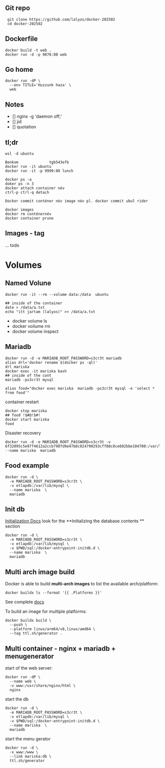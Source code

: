 ## Git repo

```
 git clone https://github.com/lalyos/docker-202502
 cd docker-202502
 ```


## Dockerfile



```
docker build -t web .
docker run -d -p 9876:80 web
```

## Go home
```
docker run -dP \
  --env TITLE='Huzzunk haza' \
  web
```


## Notes

- [] nginx -g 'daemon off;'
- [] jid 
- [] quotation

## tl;dr

```
wsl -d ubuntu
 
Benkom              tgb543efb
docker run -it ubuntu
docker run -it -p 9999:80 lunch
 
docker ps -a
doker ps -n 3
docker attach container név
ctrl-p ctrl-q detach
 
Docker commit conténer név image név pl. docker commit ubul rider
 
docker images
docker rm conténernév
docker container prune
```

## Images - tag

... todo

# Volumes

## Named Volune
```
docker run -it --rm --volume data:/data  ubuntu

## inside of the container
date > /data/a.txt
echo "itt jartam (lalyos)" >> /data/a.txt
```

- docker volume ls
- docker voilume rm
- docker volume inspect

## Mariadb

```
docker run -d -e MARIADB_ROOT_PASSWORD=s3cr3t mariadb
alias drl='docker rename $(docker ps -ql)'
drl mariska
docker exec -it mariska bash
## inside of the cont
mariadb -ps3cr3t mysql
```

```
alias food="docker exec mariska  mariadb -ps3cr3t mysql -e 'select * from food'"
```
container restart
```
docker stop mariska
## food !$#@!$#!
docker start mariska
food
```
Disaster recovery
```
docker run -d -e MARIADB_ROOT_PASSWORD=s3cr3t -v 6f32095c5e97f4612a2ccb798fd9e47b8c024790293cff88c8ce602bbe104700:/var/lib/mysql --name mariska  mariadb
```

## Food example

```
docker run -d \
  -e MARIADB_ROOT_PASSWORD=s3cr3t \
  -v etlapdb:/var/lib/mysql \
  --name mariska  \
  mariadb
```


## Init db

[Initialization Docs](https://hub.docker.com/_/mariadb) look for the **Initializing the database contents
** section

```
docker run -d \
  -e MARIADB_ROOT_PASSWORD=s3cr3t \
  -v etlapdb:/var/lib/mysql \
  -v $PWD/sql:/docker-entrypoint-initdb.d \
  --name mariska  \
  mariadb
```

## Multi arch image build

Docker is able to build **multi-arch images** to list the available arch/platform:
```
docker buildx ls --format '{{ .Platforms }}'
```
See complete [docs](https://docs.docker.com/build/building/multi-platform/)

To build an image for multiple platforms:
```
docker buildx build \
  --push \
  --platform linux/arm64/v8,linux/amd64 \
  --tag ttl.sh/generator .
```

## Multi container - nginx + mariadb + menugenerator


start of the web server:
```
docker run -dP \
  --name web \
  -v www:/usr/share/nginx/html \
  nginx
```

start the db
```
docker run -d \
  -e MARIADB_ROOT_PASSWORD=s3cr3t \
  -v etlapdb:/var/lib/mysql \
  -v $PWD/sql:/docker-entrypoint-initdb.d \
  --name mariska  \
  mariadb
```

start the menu gerator
```
docker run -d \
  -v www:/www \
  --link mariska:db \
  ttl.sh/generator
```